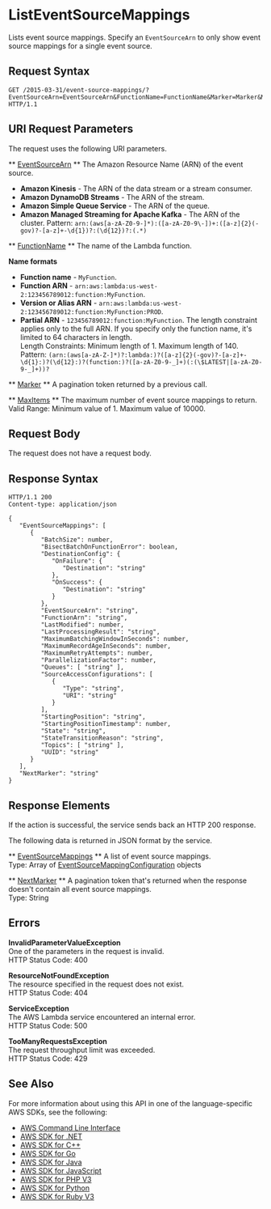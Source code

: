 # ListEventSourceMappings<a name="API_ListEventSourceMappings"></a>

Lists event source mappings\. Specify an `EventSourceArn` to only show event source mappings for a single event source\.

## Request Syntax<a name="API_ListEventSourceMappings_RequestSyntax"></a>

```
GET /2015-03-31/event-source-mappings/?EventSourceArn=EventSourceArn&FunctionName=FunctionName&Marker=Marker&MaxItems=MaxItems HTTP/1.1
```

## URI Request Parameters<a name="API_ListEventSourceMappings_RequestParameters"></a>

The request uses the following URI parameters\.

 ** [EventSourceArn](#API_ListEventSourceMappings_RequestSyntax) **   <a name="SSS-ListEventSourceMappings-request-EventSourceArn"></a>
The Amazon Resource Name \(ARN\) of the event source\.  
+  **Amazon Kinesis** \- The ARN of the data stream or a stream consumer\.
+  **Amazon DynamoDB Streams** \- The ARN of the stream\.
+  **Amazon Simple Queue Service** \- The ARN of the queue\.
+  **Amazon Managed Streaming for Apache Kafka** \- The ARN of the cluster\.
Pattern: `arn:(aws[a-zA-Z0-9-]*):([a-zA-Z0-9\-])+:([a-z]{2}(-gov)?-[a-z]+-\d{1})?:(\d{12})?:(.*)` 

 ** [FunctionName](#API_ListEventSourceMappings_RequestSyntax) **   <a name="SSS-ListEventSourceMappings-request-FunctionName"></a>
The name of the Lambda function\.  

**Name formats**
+  **Function name** \- `MyFunction`\.
+  **Function ARN** \- `arn:aws:lambda:us-west-2:123456789012:function:MyFunction`\.
+  **Version or Alias ARN** \- `arn:aws:lambda:us-west-2:123456789012:function:MyFunction:PROD`\.
+  **Partial ARN** \- `123456789012:function:MyFunction`\.
The length constraint applies only to the full ARN\. If you specify only the function name, it's limited to 64 characters in length\.  
Length Constraints: Minimum length of 1\. Maximum length of 140\.  
Pattern: `(arn:(aws[a-zA-Z-]*)?:lambda:)?([a-z]{2}(-gov)?-[a-z]+-\d{1}:)?(\d{12}:)?(function:)?([a-zA-Z0-9-_]+)(:(\$LATEST|[a-zA-Z0-9-_]+))?` 

 ** [Marker](#API_ListEventSourceMappings_RequestSyntax) **   <a name="SSS-ListEventSourceMappings-request-Marker"></a>
A pagination token returned by a previous call\.

 ** [MaxItems](#API_ListEventSourceMappings_RequestSyntax) **   <a name="SSS-ListEventSourceMappings-request-MaxItems"></a>
The maximum number of event source mappings to return\.  
Valid Range: Minimum value of 1\. Maximum value of 10000\.

## Request Body<a name="API_ListEventSourceMappings_RequestBody"></a>

The request does not have a request body\.

## Response Syntax<a name="API_ListEventSourceMappings_ResponseSyntax"></a>

```
HTTP/1.1 200
Content-type: application/json

{
   "EventSourceMappings": [ 
      { 
         "BatchSize": number,
         "BisectBatchOnFunctionError": boolean,
         "DestinationConfig": { 
            "OnFailure": { 
               "Destination": "string"
            },
            "OnSuccess": { 
               "Destination": "string"
            }
         },
         "EventSourceArn": "string",
         "FunctionArn": "string",
         "LastModified": number,
         "LastProcessingResult": "string",
         "MaximumBatchingWindowInSeconds": number,
         "MaximumRecordAgeInSeconds": number,
         "MaximumRetryAttempts": number,
         "ParallelizationFactor": number,
         "Queues": [ "string" ],
         "SourceAccessConfigurations": [ 
            { 
               "Type": "string",
               "URI": "string"
            }
         ],
         "StartingPosition": "string",
         "StartingPositionTimestamp": number,
         "State": "string",
         "StateTransitionReason": "string",
         "Topics": [ "string" ],
         "UUID": "string"
      }
   ],
   "NextMarker": "string"
}
```

## Response Elements<a name="API_ListEventSourceMappings_ResponseElements"></a>

If the action is successful, the service sends back an HTTP 200 response\.

The following data is returned in JSON format by the service\.

 ** [EventSourceMappings](#API_ListEventSourceMappings_ResponseSyntax) **   <a name="SSS-ListEventSourceMappings-response-EventSourceMappings"></a>
A list of event source mappings\.  
Type: Array of [EventSourceMappingConfiguration](API_EventSourceMappingConfiguration.md) objects

 ** [NextMarker](#API_ListEventSourceMappings_ResponseSyntax) **   <a name="SSS-ListEventSourceMappings-response-NextMarker"></a>
A pagination token that's returned when the response doesn't contain all event source mappings\.  
Type: String

## Errors<a name="API_ListEventSourceMappings_Errors"></a>

 **InvalidParameterValueException**   
One of the parameters in the request is invalid\.  
HTTP Status Code: 400

 **ResourceNotFoundException**   
The resource specified in the request does not exist\.  
HTTP Status Code: 404

 **ServiceException**   
The AWS Lambda service encountered an internal error\.  
HTTP Status Code: 500

 **TooManyRequestsException**   
The request throughput limit was exceeded\.  
HTTP Status Code: 429

## See Also<a name="API_ListEventSourceMappings_SeeAlso"></a>

For more information about using this API in one of the language\-specific AWS SDKs, see the following:
+  [AWS Command Line Interface](https://docs.aws.amazon.com/goto/aws-cli/lambda-2015-03-31/ListEventSourceMappings) 
+  [AWS SDK for \.NET](https://docs.aws.amazon.com/goto/DotNetSDKV3/lambda-2015-03-31/ListEventSourceMappings) 
+  [AWS SDK for C\+\+](https://docs.aws.amazon.com/goto/SdkForCpp/lambda-2015-03-31/ListEventSourceMappings) 
+  [AWS SDK for Go](https://docs.aws.amazon.com/goto/SdkForGoV1/lambda-2015-03-31/ListEventSourceMappings) 
+  [AWS SDK for Java](https://docs.aws.amazon.com/goto/SdkForJava/lambda-2015-03-31/ListEventSourceMappings) 
+  [AWS SDK for JavaScript](https://docs.aws.amazon.com/goto/AWSJavaScriptSDK/lambda-2015-03-31/ListEventSourceMappings) 
+  [AWS SDK for PHP V3](https://docs.aws.amazon.com/goto/SdkForPHPV3/lambda-2015-03-31/ListEventSourceMappings) 
+  [AWS SDK for Python](https://docs.aws.amazon.com/goto/boto3/lambda-2015-03-31/ListEventSourceMappings) 
+  [AWS SDK for Ruby V3](https://docs.aws.amazon.com/goto/SdkForRubyV3/lambda-2015-03-31/ListEventSourceMappings) 